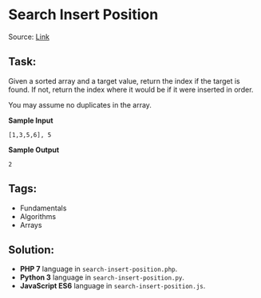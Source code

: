 # Search Insert Position

Source: [Link](https://leetcode.com/problems/search-insert-position/)

## Task:

Given a sorted array and a target value, return the index if the target is found.
If not, return the index where it would be if it were inserted in order.

You may assume no duplicates in the array.

**Sample Input**

```
[1,3,5,6], 5
```

**Sample Output**
```
2
```

## Tags:

* Fundamentals
* Algorithms
* Arrays

## Solution:

* **PHP 7** language in `search-insert-position.php`.
* **Python 3** language in `search-insert-position.py`.
* **JavaScript ES6** language in `search-insert-position.js`.